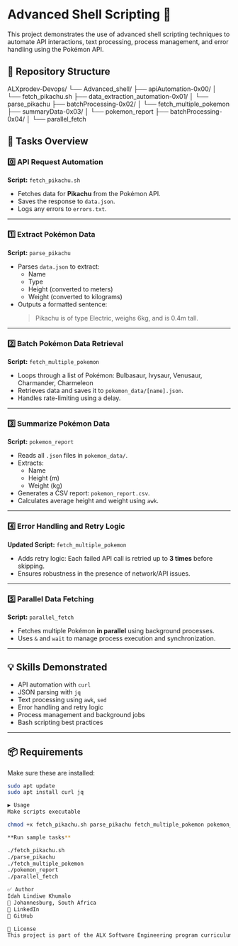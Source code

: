 # Advanced Shell Scripting 🚀

This project demonstrates the use of advanced shell scripting techniques to automate API interactions, text processing, process management, and error handling using the Pokémon API.

## 📁 Repository Structure

ALXprodev-Devops/
└── Advanced_shell/
├── apiAutomation-0x00/
│ └── fetch_pikachu.sh
├── data_extraction_automation-0x01/
│ └── parse_pikachu
├── batchProcessing-0x02/
│ └── fetch_multiple_pokemon
├── summaryData-0x03/
│ └── pokemon_report
├── batchProcessing-0x04/
│ └── parallel_fetch

## 📌 Tasks Overview

### 0️⃣ API Request Automation
**Script:** `fetch_pikachu.sh`
- Fetches data for **Pikachu** from the Pokémon API.
- Saves the response to `data.json`.
- Logs any errors to `errors.txt`.

---

### 1️⃣ Extract Pokémon Data
**Script:** `parse_pikachu`
- Parses `data.json` to extract:
  - Name
  - Type
  - Height (converted to meters)
  - Weight (converted to kilograms)
- Outputs a formatted sentence:
  > Pikachu is of type Electric, weighs 6kg, and is 0.4m tall.

---

### 2️⃣ Batch Pokémon Data Retrieval
**Script:** `fetch_multiple_pokemon`
- Loops through a list of Pokémon:
  Bulbasaur, Ivysaur, Venusaur, Charmander, Charmeleon
- Retrieves data and saves it to `pokemon_data/[name].json`.
- Handles rate-limiting using a delay.

---

### 3️⃣ Summarize Pokémon Data
**Script:** `pokemon_report`
- Reads all `.json` files in `pokemon_data/`.
- Extracts:
  - Name
  - Height (m)
  - Weight (kg)
- Generates a CSV report: `pokemon_report.csv`.
- Calculates average height and weight using `awk`.

---

### 4️⃣ Error Handling and Retry Logic
**Updated Script:** `fetch_multiple_pokemon`
- Adds retry logic: Each failed API call is retried up to **3 times** before skipping.
- Ensures robustness in the presence of network/API issues.

---

### 5️⃣ Parallel Data Fetching
**Script:** `parallel_fetch`
- Fetches multiple Pokémon **in parallel** using background processes.
- Uses `&` and `wait` to manage process execution and synchronization.

---

## 💡 Skills Demonstrated

- API automation with `curl`
- JSON parsing with `jq`
- Text processing using `awk`, `sed`
- Error handling and retry logic
- Process management and background jobs
- Bash scripting best practices

---

## 📦 Requirements

Make sure these are installed:

```bash
sudo apt update
sudo apt install curl jq

▶️ Usage
Make scripts executable

chmod +x fetch_pikachu.sh parse_pikachu fetch_multiple_pokemon pokemon_report parallel_fetch

**Run sample tasks**

./fetch_pikachu.sh
./parse_pikachu
./fetch_multiple_pokemon
./pokemon_report
./parallel_fetch

✅ Author
Idah Lindiwe Khumalo
📍 Johannesburg, South Africa
🔗 LinkedIn
🔗 GitHub

📝 License
This project is part of the ALX Software Engineering program curriculum. It is intended for educational purposes and follows best practices in shell scripting and automation.

